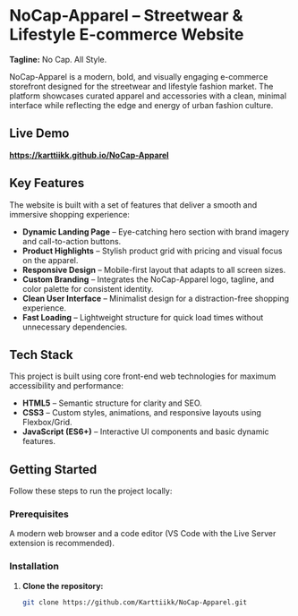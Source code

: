 # NoCap-Apparel – Streetwear & Lifestyle E-commerce Website

**Tagline:** No Cap. All Style.

NoCap-Apparel is a modern, bold, and visually engaging e-commerce storefront designed for the streetwear and lifestyle fashion market. The platform showcases curated apparel and accessories with a clean, minimal interface while reflecting the edge and energy of urban fashion culture.

## Live Demo

**https://karttiikk.github.io/NoCap-Apparel**

## Key Features

The website is built with a set of features that deliver a smooth and immersive shopping experience:

* **Dynamic Landing Page** – Eye-catching hero section with brand imagery and call-to-action buttons.
* **Product Highlights** – Stylish product grid with pricing and visual focus on the apparel.
* **Responsive Design** – Mobile-first layout that adapts to all screen sizes.
* **Custom Branding** – Integrates the NoCap-Apparel logo, tagline, and color palette for consistent identity.
* **Clean User Interface** – Minimalist design for a distraction-free shopping experience.
* **Fast Loading** – Lightweight structure for quick load times without unnecessary dependencies.

## Tech Stack

This project is built using core front-end web technologies for maximum accessibility and performance:

* **HTML5** – Semantic structure for clarity and SEO.
* **CSS3** – Custom styles, animations, and responsive layouts using Flexbox/Grid.
* **JavaScript (ES6+)** – Interactive UI components and basic dynamic features.

## Getting Started

Follow these steps to run the project locally:

### Prerequisites

A modern web browser and a code editor (VS Code with the Live Server extension is recommended).

### Installation

1. **Clone the repository:**
   ```bash
   git clone https://github.com/Karttiikk/NoCap-Apparel.git
